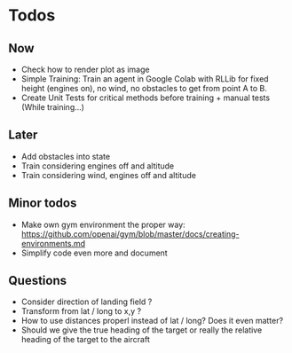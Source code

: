 # Todos
## Now

- Check how to render plot as image
- Simple Training: Train an agent in Google Colab with RLLib for fixed height 
(engines on), no wind, no obstacles to get from point A to B.
- Create Unit Tests for critical methods before training + manual tests (While training...)

## Later
- Add obstacles into state
- Train considering engines off and altitude
- Train considering wind, engines off and altitude

## Minor todos
- Make own gym environment the proper way: https://github.com/openai/gym/blob/master/docs/creating-environments.md
- Simplify code even more and document

## Questions
- Consider direction of landing field ?
- Transform from lat / long to x,y ?
- How to use distances properl instead of lat / long? Does it even matter?
- Should we give the true heading of the target or really the relative heading of the target to the aircraft